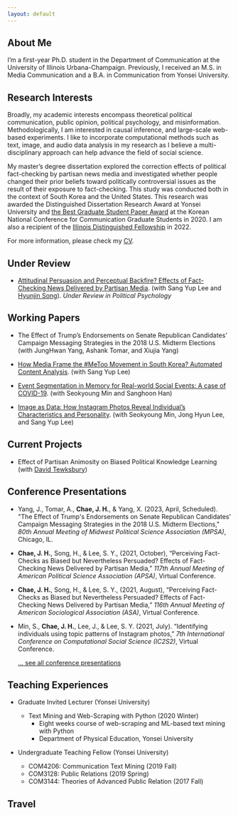 ```yaml
---
layout: default
---
```


<!-- # Bio -->

## About Me

I’m a first-year Ph.D. student in the Department of Communication at the University of Illinois Urbana-Champaign. Previously, I received an M.S. in Media Communication and a B.A. in Communication from Yonsei University.

## Research Interests

Broadly, my academic interests encompass theoretical political communication, public opinion, political psychology, and misinformation. Methodologically, I am interested in causal inference, and large-scale web-based experiments. I like to incorporate computational methods such as text, image, and audio data analysis in my research as I believe a multi-disciplinary approach can help advance the field of social science.

My master’s degree dissertation explored  the correction effects of political fact-checking by partisan news media and investigated whether people changed their prior beliefs toward politically controversial issues as the result of their exposure to fact-checking. This study was conducted both in the context of South Korea and the United States. This research was awarded the Distinguished Dissertation Research Award at Yonsei University and [the Best Graduate Student Paper Award](https://comm.or.kr/news/notice1/1000012302) at the  Korean National Conference for Communication Graduate Students in 2020. I am also a  recipient of the [Illinois Distinguished Fellowship](https://apps.grad.illinois.edu/fellowship-finder/?action=main.fellowship&fid=4683) in 2022.

For more information, please check my [CV](assets/files/cv.pdf).

## Under Review

- [Attitudinal Persuasion and Perceptual Backfire? Effects of Fact-Checking News Delivered by Partisan Media](research/fact-checking.md). (with Sang Yup Lee and [Hyunjin Song](http://www.hyunjinsong.com/)). *Under Review in Political Psychology*


## Working Papers

- The Effect of Trump’s Endorsements on Senate Republican Candidates’ Campaign Messaging Strategies in the 2018 U.S. Midterm Elections (with JungHwan Yang, Ashank Tomar, and Xiujia Yang)

- [How Media Frame the \#MeToo Movement in South Korea? Automated Content Analysis](research/metoo.md). (with Sang Yup Lee)

- [Event Segmentation in Memory for Real-world Social Events: A case of COVID-19](research/covid.md). (with Seokyoung Min and Sanghoon Han)

- [Image as Data: How Instagram Photos Reveal Individual’s Characteristics and Personality](research/instagram.md). (with Seokyoung Min, Jong Hyun Lee, and Sang Yup Lee)

## Current Projects

- Effect of Partisan Animosity on Biased Political Knowledge Learning (with [David Tewksbury](https://communication.illinois.edu/directory/profile/tewksbur))

<!-- - “Behavioral Intervention to Reduce Clickbait News Headline Preference” -->

## Conference Presentations

- Yang, J., Tomar, A., **Chae, J. H.**, & Yang, X. (2023, April, Scheduled). "The Effect of Trump's Endorsements on Senate Republican Candidates' Campaign Messaging Strategies in the 2018 U.S. Midterm Elections," *80th Annual Meeting of Midwest Political Science Association (MPSA)*, Chicago, IL.

- **Chae, J. H.**, Song, H., & Lee, S. Y., (2021, October), “Perceiving Fact-Checks as Biased but Nevertheless Persuaded? Effects of Fact-Checking News Delivered by Partisan Media,” *117th Annual Meeting of American Political Science Association (APSA)*, Virtual Conference.

- **Chae, J. H.**, Song, H., & Lee, S. Y., (2021, August), “Perceiving Fact-Checks as Biased but Nevertheless Persuaded? Effects of Fact-Checking News Delivered by Partisan Media,” *116th Annual Meeting of American Sociological Association (ASA)*, Virtual Conference.

- Min, S., **Chae, J. H.**, Lee, J., & Lee, S. Y. (2021, July). “Identifying individuals using topic patterns of Instagram photos,” *7th International Conference on Computational Social Science (IC2S2)*, Virtual Conference.

  [... see all conference presentations](./presentations)

## Teaching Experiences

- Graduate Invited Lecturer (Yonsei University)
  - Text Mining and Web-Scraping with Python (2020 Winter)
    - Eight weeks course of web-scraping and ML-based text mining with Python
    - Department of Physical Education, Yonsei University

- Undergraduate Teaching Fellow (Yonsei University)
  - COM4206: Communication Text Mining (2019 Fall)
  - COM3128: Public Relations (2019 Spring)
  - COM3144: Theories of Advanced Public Relation (2017 Fall)

## Travel

<div>
<script src='https://maps.googleapis.com/maps/api/js?key=AIzaSyD8j-SW3LBKgLJMJvB8MeGOMONcJQ42Nxg' type='text/javascript'></script><script type='text/javascript' src='https://www.gstatic.com/charts/loader.js'></script>
<script type='text/javascript' src='https://www.google.com/jsapi'></script>
<script type='text/javascript'>google.charts.load('42', {'packages':['geochart']});
google.charts.setOnLoadCallback(drawVisualization);

  function drawVisualization() {var data = new google.visualization.DataTable();

 data.addColumn('number', 'Lat');
 data.addColumn('number', 'Lon');
 data.addColumn('string', 'Country');
 data.addColumn('number', 'Value');
 data.addColumn({type:'string', role:'tooltip'});var ivalue = new Array();

 data.addRows([[43.061936,141.3542924,'Sapporo (Japan)',0,'']]);
 ivalue['43.061936'] = '';

 data.addRows([[43.1906806,140.9946021,'Otaru (Japan)',1,'']]);
 ivalue['43.1906806'] = '';

 data.addRows([[42.923809,143.1966324,'Obihiro (Japan)',2,'']]);
 ivalue['42.923809'] = '';

 data.addRows([[45.178379,141.23050177392344,'Rishiri-to (Japan)',3,'']]);
 ivalue['45.178379'] = '';

 data.addRows([[45.4158108,141.6730309,'Wakkanai (Japan)',4,'']]);
 ivalue['45.4158108'] = '';

 data.addRows([[44.0206027,144.2732035,'Abashiri (Japan)',5,'']]);
 ivalue['44.0206027'] = '';

 data.addRows([[44.175770549999996,145.22149608753335,'Shiretoko National Park (Japan)',6,'']]);
 ivalue['44.175770549999996'] = '';

 data.addRows([[42.9849503,144.3820491,'Kushiro (Japan)',7,'']]);
 ivalue['42.9849503'] = '';

 data.addRows([[26.3343738,127.8056597,'Okinawa (Japan)',8,'']]);
 ivalue['26.3343738'] = '';

 data.addRows([[22.2793278,114.1628131,'Hong Kong Island (China)',9,'']]);
 ivalue['22.2793278'] = '';

 data.addRows([[13.7544238,100.4930399,'Bangkok (Thailand)',10,'']]);
 ivalue['13.7544238'] = '';

 data.addRows([[43.1150678,131.8855768,'Vladivostok (Russia)',11,'']]);
 ivalue['43.1150678'] = '';

 data.addRows([[48.481403,135.076935,'Khabarovsk (Russia)',12,'']]);
 ivalue['48.481403'] = '';

 data.addRows([[52.033409,113.500893,'Chita (Russia)',13,'']]);
 ivalue['52.033409'] = '';

 data.addRows([[52.289597,104.280586,'Irkutsk (Russia)',14,'']]);
 ivalue['52.289597'] = '';

 data.addRows([[53.1310477,107.3319654,'Olhon (Russia)',15,'']]);
 ivalue['53.1310477'] = '';

 data.addRows([[56.0090968,92.8725147,'Krasnoyarsk (Russia)',16,'']]);
 ivalue['56.0090968'] = '';

 data.addRows([[55.7504461,37.6174943,'Moscow (Russia)',17,'']]);
 ivalue['55.7504461'] = '';

 data.addRows([[59.938732,30.316229,'Saint Petersburg (Russia)',18,'']]);
 ivalue['59.938732'] = '';

 data.addRows([[68.970665,33.07497,'Murmansk (Russia)',19,'']]);
 ivalue['68.970665'] = '';

 data.addRows([[69.7271478,30.0448971,'Kirkenes (Norway)',20,'']]);
 ivalue['69.7271478'] = '';

 data.addRows([[70.04962755,23.08254009804839,'Alta (Norway)',21,'']]);
 ivalue['70.04962755'] = '';

 data.addRows([[69.649208,18.9543434,'Tromsø (Norway)',22,'']]);
 ivalue['69.649208'] = '';

 data.addRows([[68.28988385,17.086538711321808,'Narvik (Norway)',23,'']]);
 ivalue['68.28988385'] = '';

 data.addRows([[63.4305658,10.3951929,'Trondheim (Norway)',24,'']]);
 ivalue['63.4305658'] = '';

 data.addRows([[59.9133301,10.7389701,'Oslo (Norway)',25,'']]);
 ivalue['59.9133301'] = '';

 data.addRows([[66.4976214,25.7192101,'Rovaniemi (Finland)',26,'']]);
 ivalue['66.4976214'] = '';

 data.addRows([[65.0118734,25.4716809,'Oulu (Finland)',27,'']]);
 ivalue['65.0118734'] = '';

 data.addRows([[62.8241424,27.594561484488977,'Kuopio (Finland)',28,'']]);
 ivalue['62.8241424'] = '';

 data.addRows([[60.1674881,24.9427473,'Helsinki (Finland)',29,'']]);
 ivalue['60.1674881'] = '';

 data.addRows([[55.9533456,-3.1883749,'City of Edinburgh (United Kingdom)',30,'']]);
 ivalue['55.9533456'] = '';

 data.addRows([[78.2231558,15.6463656,'Longyearbyen (Norway)',31,'']]);
 ivalue['78.2231558'] = '';

 data.addRows([[51.5073219,-0.1276474,'London (United Kingdom)',32,'']]);
 ivalue['51.5073219'] = '';

 data.addRows([[64.145981,-21.9422367,'Reykjavik (Iceland)',33,'']]);
 ivalue['64.145981'] = '';

 data.addRows([[64.5383337,-21.920208,'Borgarnes (Iceland)',34,'']]);
 ivalue['64.5383337'] = '';

 data.addRows([[64.2100527,-20.700584082302015,'Laugarvatn (Iceland)',35,'']]);
 ivalue['64.2100527'] = '';

 data.addRows([[64.327316,-20.1191026,'Gullfoss (Iceland)',36,'']]);
 ivalue['64.327316'] = '';

 data.addRows([[64.00664995,-19.172413047467735,'Friðland að Fjallabaki (Iceland)',37,'']]);
 ivalue['64.00664995'] = '';

 data.addRows([[63.6866761,-19.5209964,'Þórsmörk (Iceland)',38,'']]);
 ivalue['63.6866761'] = '';

 data.addRows([[63.49444815,-19.017827566653683,'Mýrdalshreppur (Iceland)',39,'']]);
 ivalue['63.49444815'] = '';

 data.addRows([[63.456416399999995,-18.50629047328166,'Mýrdalssandur (Iceland)',40,'']]);
 ivalue['63.456416399999995'] = '';

 data.addRows([[64.0164548,-16.966458,'Skaftafell (Iceland)',41,'']]);
 ivalue['64.0164548'] = '';

 data.addRows([[64.0766956,-16.229826516117893,'Glacier Lagoon (Iceland)',42,'']]);
 ivalue['64.0766956'] = '';

 data.addRows([[64.2919604,-15.43819,'Brunnhóll (Iceland)',43,'']]);
 ivalue['64.2919604'] = '';

 data.addRows([[64.2532647,-15.2080441,'Höfn (Iceland)',44,'']]);
 ivalue['64.2532647'] = '';

 data.addRows([[64.655775,-14.2820953,'Djúpivogur (Iceland)',45,'']]);
 ivalue['64.655775'] = '';

 data.addRows([[64.8174479,-14.3807589,'Flögufoss (Iceland)',46,'']]);
 ivalue['64.8174479'] = '';

 data.addRows([[65.1730103,-15.594502786602769,'Fljótsdalshérað (Iceland)',47,'']]);
 ivalue['65.1730103'] = '';

 data.addRows([[65.5269612,-13.8161009,'Bakkagerði (Iceland)',48,'']]);
 ivalue['65.5269612'] = '';

 data.addRows([[66.07281929999999,-15.269562935248238,'Langanesbyggð (Iceland)',49,'']]);
 ivalue['66.07281929999999'] = '';

 data.addRows([[65.5871038,-20.325866,'Skinnastaðir (Iceland)',50,'']]);
 ivalue['65.5871038'] = '';

 data.addRows([[65.8143387,-16.3844308,'Dettifoss (Iceland)',51,'']]);
 ivalue['65.8143387'] = '';

 data.addRows([[65.68390355,-18.11217559813441,'Akureyri (Iceland)',52,'']]);
 ivalue['65.68390355'] = '';

 data.addRows([[65.6601344,-20.280998,'Blönduósbær (Iceland)',53,'']]);
 ivalue['65.6601344'] = '';

 data.addRows([[50.1106444,8.6820917,'Frankfurt (Germany)',54,'']]);
 ivalue['50.1106444'] = '';

 data.addRows([[52.3727598,4.8936041,'Amsterdam (Netherlands)',55,'']]);
 ivalue['52.3727598'] = '';

 data.addRows([[52.383705750000004,4.643559696559635,'Haarlem (Netherlands)',56,'']]);
 ivalue['52.383705750000004'] = '';

 data.addRows([[52.7036282,5.2901222,'Enkhuizen (Netherlands)',57,'']]);
 ivalue['52.7036282'] = '';

 data.addRows([[53.1752103,5.4141998,'Harlingen (Netherlands)',58,'']]);
 ivalue['53.1752103'] = '';

 data.addRows([[39.4697065,-0.3763353,'Valencia (Spain)',59,'']]);
 ivalue['39.4697065'] = '';

 data.addRows([[37.6267868,-1.0006184,'Cartagena (Spain)',60,'']]);
 ivalue['37.6267868'] = '';

 data.addRows([[36.9399641,-3.3615455,'Pampaneira (Spain)',61,'']]);
 ivalue['36.9399641'] = '';

 data.addRows([[36.9004942,-3.4238759,'Órgiva (Spain)',62,'']]);
 ivalue['36.9004942'] = '';

 data.addRows([[36.7468565,-3.8790164,'Nerja (Spain)',63,'']]);
 ivalue['36.7468565'] = '';

 data.addRows([[36.7213028,-4.4216366,'Málaga (Spain)',64,'']]);
 ivalue['36.7213028'] = '';

 data.addRows([[37.183054,-3.6021928,'Granada (Spain)',65,'']]);
 ivalue['37.183054'] = '';

 data.addRows([[37.9923795,-1.1305431,'Murcia (Spain)',66,'']]);
 ivalue['37.9923795'] = '';

 data.addRows([[36.7421339,-5.1665916,'Ronda (Spain)',67,'']]);
 ivalue['36.7421339'] = '';

 data.addRows([[36.840874400000004,-5.391934132338129,'Zahara de la Sierra (Spain)',68,'']]);
 ivalue['36.840874400000004'] = '';

 data.addRows([[36.140807,-5.3541295,'Gibraltar (Gibraltar)',69,'']]);
 ivalue['36.140807'] = '';

 data.addRows([[-36.852095,172.7631803,'Auckland (New Zealand)',70,'']]);
 ivalue['-36.852095'] = '';

 data.addRows([[-43.530955,172.6366455,'Christchurch (New Zealand)',71,'']]);
 ivalue['-43.530955'] = '';

 data.addRows([[-22.1301308,116.7608717683769,'Shire Of Ashburton (Australia)',72,'']]);
 ivalue['-22.1301308'] = '';

 data.addRows([[-43.89344815,170.52402115790798,'Lake Tekapo (New Zealand)',73,'']]);
 ivalue['-43.89344815'] = '';

 data.addRows([[-44.257483,170.0994145,'Twizel (New Zealand)',74,'']]);
 ivalue['-44.257483'] = '';

 data.addRows([[-45.0321923,168.661,'Queenstown (New Zealand)',75,'']]);
 ivalue['-45.0321923'] = '';

 data.addRows([[-44.67184,167.9254592,'Milford Sound (New Zealand)',76,'']]);
 ivalue['-44.67184'] = '';

 data.addRows([[-45.41449,167.717489,'Te Anau (New Zealand)',77,'']]);
 ivalue['-45.41449'] = '';

 data.addRows([[38.8949924,-77.0365581,'Washington (United States)',78,'']]);
 ivalue['38.8949924'] = '';

 data.addRows([[40.7127281,-74.0060152,'New York (United States)',79,'']]);
 ivalue['40.7127281'] = '';

 data.addRows([[37.5666791,126.9782914,'Seoul (South Korea)',80,'']]);
 ivalue['37.5666791'] = '';

 data.addRows([[36.0189315,129.3429384,'Pohang-si (South Korea)',81,'']]);
 ivalue['36.0189315'] = '';

 data.addRows([[33.3939924,126.5626653,'Jeju-do (South Korea)',82,'']]);
 ivalue['33.3939924'] = '';

 var options = {
 backgroundColor: {fill:'#FFFFFF',stroke:'#FFFFFF' ,strokeWidth:0 },
 colorAxis:  {minValue: 0, maxValue: 82,  colors: ['#0E4D92','#0E4D92','#0E4D92','#0E4D92','#0E4D92','#0E4D92','#0E4D92','#0E4D92','#0E4D92','#0E4D92','#0E4D92','#0E4D92','#0E4D92','#0E4D92','#0E4D92','#0E4D92','#0E4D92','#0E4D92','#0E4D92','#0E4D92','#0E4D92','#0E4D92','#0E4D92','#0E4D92','#0E4D92','#0E4D92','#0E4D92','#0E4D92','#0E4D92','#0E4D92','#0E4D92','#0E4D92','#0E4D92','#0E4D92','#0E4D92','#0E4D92','#0E4D92','#0E4D92','#0E4D92','#0E4D92','#0E4D92','#0E4D92','#0E4D92','#0E4D92','#0E4D92','#0E4D92','#0E4D92','#0E4D92','#0E4D92','#0E4D92','#0E4D92','#0E4D92','#0E4D92','#0E4D92','#0E4D92','#0E4D92','#0E4D92','#0E4D92','#0E4D92','#0E4D92','#0E4D92','#0E4D92','#0E4D92','#0E4D92','#0E4D92','#0E4D92','#0E4D92','#0E4D92','#0E4D92','#0E4D92','#0E4D92','#0E4D92','#0E4D92','#0E4D92','#0E4D92','#0E4D92','#0E4D92','#0E4D92','#0E4D92','#0E4D92','#0E4D92','#0E4D92','#0E4D92']},
 legend: 'none',
 datalessRegionColor: '#F7F7F7',
 displayMode: 'markers',
 enableRegionInteractivity: 'true',
 resolution: 'countries',
 sizeAxis: {minValue: 1, maxValue:1,minSize:3,  maxSize: 3},
 region:'world',
 keepAspectRatio: true,
 width:null,
 height:null,
 tooltip: {textStyle: {color: '#444444'}, trigger:'focus', isHtml: false}
 };
  var chart = new google.visualization.GeoChart(document.getElementById('map_1619879215090'));
 chart.draw(data, options);
 }
 window.onresize = function(event) {
     drawVisualization();
 };
 </script>
<div id='map_1619879215090'></div>
 </div>





&nbsp;

&nbsp;


<!-- ## Header 2

> This is a blockquote following a header.
>
> When something is important enough, you do it even if the odds are not in your favor.

### Header 3

```js
// Javascript code with syntax highlighting.
var fun = function lang(l) {
  dateformat.i18n = require('./lang/' + l)
  return true;
}
```

```ruby
# Ruby code with syntax highlighting
GitHubPages::Dependencies.gems.each do |gem, version|
  s.add_dependency(gem, "= #{version}")
end
```

#### Header 4

*   This is an unordered list following a header.
*   This is an unordered list following a header.
*   This is an unordered list following a header.

##### Header 5

1.  This is an ordered list following a header.
2.  This is an ordered list following a header.
3.  This is an ordered list following a header.

###### Header 6

| head1        | head two          | three |
|:-------------|:------------------|:------|
| ok           | good swedish fish | nice  |
| out of stock | good and plenty   | nice  |
| ok           | good `oreos`      | hmm   |
| ok           | good `zoute` drop | yumm  |

### There's a horizontal rule below this.

* * *

### Here is an unordered list:

*   Item foo
*   Item bar
*   Item baz
*   Item zip

### And an ordered list:

1.  Item one
1.  Item two
1.  Item three
1.  Item four

### And a nested list:

- level 1 item
  - level 2 item
  - level 2 item
    - level 3 item
    - level 3 item
- level 1 item
  - level 2 item
  - level 2 item
  - level 2 item
- level 1 item
  - level 2 item
  - level 2 item
- level 1 item

### Small image

![Octocat](https://github.githubassets.com/images/icons/emoji/octocat.png)

### Large image

![Branching](https://guides.github.com/activities/hello-world/branching.png)


### Definition lists can be used with HTML syntax.

<dl>
<dt>Name</dt>
<dd>Godzilla</dd>
<dt>Born</dt>
<dd>1952</dd>
<dt>Birthplace</dt>
<dd>Japan</dd>
<dt>Color</dt>
<dd>Green</dd>
</dl>

```
Long, single-line code blocks should not wrap. They should horizontally scroll if they are too long. This line should be long enough to demonstrate this.
```

```
The final element.
``` -->
